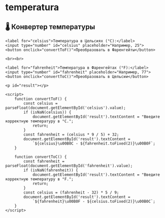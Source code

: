 # temperatura
<!DOCTYPE html>
<html lang="ru">

<head>
    <meta charset="UTF-8">
    <title>Конвертер температуры</title>
</head>

<body>
    <h2>🌡️ Конвертер температуры</h2>

    <label for="celsius">Температура в Цельсиях (°C):</label>
    <input type="number" id="celsius" placeholder="Например, 25">
    <button onclick="convertToF()">Преобразовать в Фаренгейты</button>

    <br><br>

    <label for="fahrenheit">Температура в Фаренгейтах (°F):</label>
    <input type="number" id="fahrenheit" placeholder="Например, 77">
    <button onclick="convertToC()">Преобразовать в Цельсии</button>

    <p id="result"></p>

    <script>
        function convertToF() {
            const celsius = parseFloat(document.getElementById('celsius').value);
            if (isNaN(celsius)) {
                document.getElementById('result').textContent = "Введите корректную температуру в °C.";
                return;
            }
            const fahrenheit = (celsius * 9 / 5) + 32;
            document.getElementById('result').textContent =
                `${celsius}\u00B0C - ${fahrenheit.toFixed(2)}\u00B0F`;
        }

        function convertToC() {
            const fahrenheit = parseFloat(document.getElementById('fahrenheit').value);
            if (isNaN(fahrenheit)) {
                document.getElementById('result').textContent = "Введите корректную температуру в °F.";
                return;
            }
            const celsius = (fahrenheit - 32) * 5 / 9;
            document.getElementById('result').textContent =
                `${fahrenheit}\u00B0F - ${celsius.toFixed(2)}\u00B0C`;
        }
    </script>
</body>

</html>
